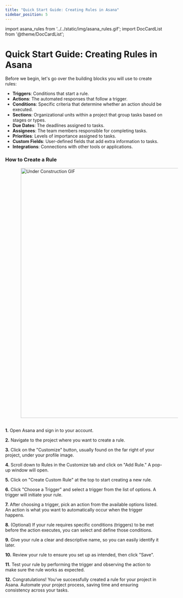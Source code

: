 ```yaml
---
title: "Quick Start Guide: Creating Rules in Asana"
sidebar_position: 5
---
```

import asana_rules from '../../static/img/asana_rules.gif';
import DocCardList from '@theme/DocCardList';

# Quick Start Guide: Creating Rules in Asana

Before we begin, let's go over the building blocks you will use to create rules:

- **Triggers**: Conditions that start a rule.
- **Actions**: The automated responses that follow a trigger.
- **Conditions**: Specific criteria that determine whether an action should be executed.
- **Sections**: Organizational units within a project that group tasks based on stages or types.
- **Due Dates**: The deadlines assigned to tasks. 
- **Assignees**: The team members responsible for completing tasks.
- **Priorities**: Levels of importance assigned to tasks.
- **Custom Fields**: User-defined fields that add extra information to tasks.
- **Integrations**: Connections with other tools or applications.

### How to Create a Rule

<img align="float" src={asana_rules} alt="Under Construction GIF" width="800" hspace="50"/>
<br clear="both"/>
&nbsp;  

**1.** Open Asana and sign in to your account.

**2.** Navigate to the project where you want to create a rule.

**3.** Click on the "Customize" button, usually found on the far right of your project, under your profile image.

**4.** Scroll down to Rules in the Customize tab and click on "Add Rule." A pop-up window will open.

**5.** Click on "Create Custom Rule" at the top to start creating a new rule.

**6.** Click "Choose a Trigger" and select a trigger from the list of options. A trigger will initiate your rule.

**7.** After choosing a trigger, pick an action from the available options listed. An action is what you want to automatically occur when the trigger happens.

**8.** (Optional) If your rule requires specific conditions (triggers) to be met before the action executes, you can select and define those conditions.

**9.** Give your rule a clear and descriptive name, so you can easily identify it later.

**10.** Review your rule to ensure you set up as intended, then click "Save".

**11.** Test your rule by performing the trigger and observing the action to make sure the rule works as expected.

**12.** Congratulations! You've successfully created a rule for your project in Asana. Automate your project process, saving time and ensuring consistency across your tasks.
 
&nbsp;  

<DocCardList />